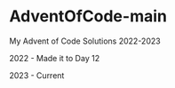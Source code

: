 # AdventOfCode-main
My Advent of Code Solutions 2022-2023



2022 - Made it to Day 12

2023 - Current
